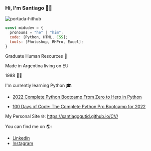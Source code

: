 ### Hi, I'm Santiago 👋😄

![portada-hithub](https://user-images.githubusercontent.com/109817000/181904747-ade92a70-3338-4c54-8db1-39d65dae7649.jpg)

``` js
const midudev = {
  pronouns = "he" | "him";
  code: [Python, HTML, CSS];
  tools: [Photoshop, RHPro, Excel];
}
``` 


Graduate Human Resources 👔

Made in Argentina living on EU

1988 👶🏽

I'm currently learning Python 🎓:

- [2022 Complete Python Bootcamp From Zero to Hero in Python](https://www.udemy.com/course/complete-python-bootcamp)

- [100 Days of Code: The Complete Python Pro Bootcamp for 2022](https://www.udemy.com/course/100-days-of-code)

My Personal Site 🌐:
https://santiagogutid.github.io/CV/

You can find me on 🌎:
- [Linkedin](https://www.linkedin.com/in/santiagogut)
- [Instagram](https://www.instagram.com/santugut)



